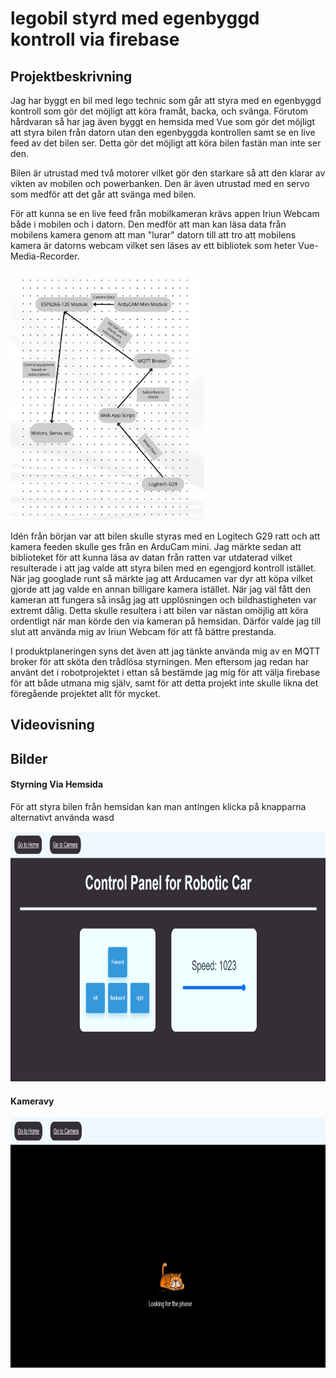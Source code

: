 # legobil styrd med egenbyggd kontroll via firebase

## Projektbeskrivning 

Jag har byggt en bil med lego technic som går att styra med en egenbyggd kontroll som gör det möjligt att köra framåt, backa, och svänga.
Förutom hårdvaran så har jag även byggt en hemsida med Vue som gör det möjligt att styra bilen från datorn utan den egenbyggda kontrollen samt se en live feed av det bilen ser.
Detta gör det möjligt att köra bilen fastän man inte ser den. 

Bilen är utrustad med två motorer vilket gör den starkare så att den klarar av vikten av mobilen och powerbanken. Den är även utrustad med en servo som medför att det går att svänga med bilen. 

För att kunna se en live feed från mobilkameran krävs appen Iriun Webcam både i mobilen och i datorn. Den medför att man kan läsa data från mobilens kamera genom att man "lurar" datorn till att tro att mobilens kamera är datorns webcam vilket sen läses av ett bibliotek som heter Vue-Media-Recorder.

<img src="https://github.com/abbseblin/Robotic-Car-G29-main/blob/master/images/White%20Abstract%20Dot%20Grid%20Bullet%20Journal.png" alt="drawing" height="400"/>

Idén från början var att bilen skulle styras med en Logitech G29 ratt och att kamera feeden skulle ges från en ArduCam mini. Jag märkte sedan att biblioteket för att kunna läsa av datan från ratten var utdaterad vilket resulterade i att jag valde att styra bilen med en egengjord kontroll istället. När jag googlade runt så märkte jag att Arducamen var dyr att köpa vilket gjorde att jag valde en annan billigare kamera istället. När jag väl fått den kameran att fungera så insåg jag att upplösningen och bildhastigheten var extremt dålig. Detta skulle resultera i att bilen var nästan omöjlig att köra ordentligt när man körde den via kameran på hemsidan. Därför valde jag till slut att använda mig av Iriun Webcam för att få bättre prestanda. 


I produktplaneringen syns det även att jag tänkte använda mig av en MQTT broker för att sköta den trådlösa styrningen. Men eftersom jag redan har använt det i robotprojektet i ettan så bestämde jag mig för att välja firebase för att både utmana mig själv, samt för att detta projekt inte skulle likna det föregående projektet allt för mycket.

## Videovisning 


## Bilder


#### Styrning Via Hemsida


För att styra bilen från hemsidan kan man antingen klicka på knapparna alternativt använda wasd

<img src="https://github.com/abbseblin/Robotic-Car-G29-main/blob/master/images/Hemsida1.png" alt="drawing" height="400"/>


#### Kameravy


<img src="https://github.com/abbseblin/Robotic-Car-G29-main/blob/master/images/Hemsida2.png" alt="drawing" height="400"/>
